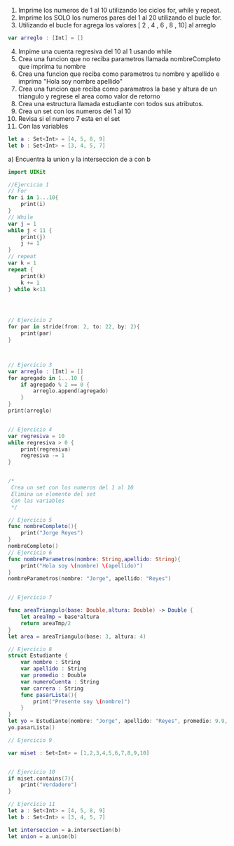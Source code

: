 1. Imprime los numeros de 1 al 10 utilizando los ciclos for, while y repeat.
2. Imprime los SOLO los numeros pares del 1 al 20 utilizando el bucle for.
3. Utilizando el bucle for agrega los valores [ 2 , 4 , 6 , 8 , 10] al arreglo
```swift
var arreglo : [Int] = []
```
4. Impime una cuenta regresiva del 10 al 1 usando while
5. Crea una funcion que no reciba parametros llamada nombreCompleto que imprima tu nombre
6. Crea una funcion que reciba como parametros tu nombre y apellido e imprima "Hola soy nombre apellido"
7. Crea una funcion que reciba como paramatros la base y altura de un triangulo y regrese el area como valor de retorno
8. Crea una estructura llamada estudiante con todos sus atributos.
9. Crea un set con los numeros del 1 al 10
10. Revisa si el numero 7 esta en el set
11. Con las variables
```swift
let a : Set<Int> = [4, 5, 8, 9]
let b : Set<Int> = [3, 4, 5, 7]
```
a) Encuentra la union y la interseccion de a con b


```swift
import UIKit

//Ejercicio 1
// For
for i in 1...10{
    print(i)
}
// While
var j = 1
while j < 11 {
    print(j)
    j += 1
}
// repeat
var k = 1
repeat {
    print(k)
    k += 1
} while k<11




// Ejercicio 2
for par in stride(from: 2, to: 22, by: 2){
    print(par)
}



// Ejercicio 3
var arreglo : [Int] = []
for agregado in 1...10 {
    if agregado % 2 == 0 {
        arreglo.append(agregado)
    }
}
print(arreglo)


// Ejercicio 4
var regresiva = 10
while regresiva > 0 {
    print(regresiva)
    regresiva -= 1
}


/*
 Crea un set con los numeros del 1 al 10
 Elimina un elemento del set
 Con las variables
 */

// Ejercicio 5
func nombreCompleto(){
    print("Jorge Reyes")
}
nombreCompleto()
// Ejercicio 6
func nombreParametros(nombre: String,apellido: String){
    print("Hola soy \(nombre) \(apellido)")
}
nombreParametros(nombre: "Jorge", apellido: "Reyes")


// Ejercicio 7

func areaTriangulo(base: Double,altura: Double) -> Double {
    let areaTmp = base*altura
    return areaTmp/2
}
let area = areaTriangulo(base: 3, altura: 4)

// Ejercicio 8
struct Estudiante {
    var nombre : String
    var apellido : String
    var promedio : Double
    var numeroCuenta : String
    var carrera : String
    func pasarLista(){
        print("Presente soy \(nombre)")
    }
}
let yo = Estudiante(nombre: "Jorge", apellido: "Reyes", promedio: 9.9, numeroCuenta: "31832268", carrera: "MAC")
yo.pasarLista()

// Ejercicio 9

var miset : Set<Int> = [1,2,3,4,5,6,7,8,9,10]


// Ejercicio 10
if miset.contains(7){
    print("Verdadero")
}

// Ejercicio 11
let a : Set<Int> = [4, 5, 8, 9]
let b : Set<Int> = [3, 4, 5, 7]

let interseccion = a.intersection(b)
let union = a.union(b)
```
